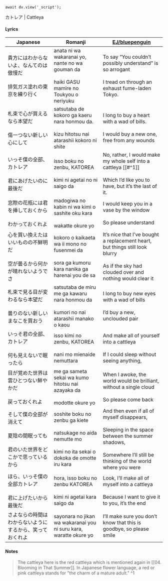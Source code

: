 ```dataviewjs
await dv.view('_script');
```
カトレア | Cattleya
#### Lyrics

| Japanese                                              | Romanji                                                                                                                 | [EJ/bluepenguin](https://ejtranslations.wordpress.com/2018/01/16/yorushika-cattleya/)                                                                                   |
| ----------------------------------------------------- | ----------------------------------------------------------------------------------------------------------------------- | ----------------------------------------------------------------------------------------------------------------------------------------------------------------------- |
| 貴方にはわからないよ、なんてのは傲慢だ<br><br>排気ガス塗れの東京を練り行く             | anata ni wa wakaranai yo, nante no wa gouman da<br><br>haiki GASU mamire no Toukyou o neriyuku<br>                      | To say “You couldn’t possibly understand” is so arrogant<br><br>I tread on through an exhaust fume-laden Tokyo.                                                         |
| 札束で心が買えるなら本望だ<br><br>傷一つない新しい心にして                     | satsutaba de kokoro ga kaeru nara honmou da.<br><br>kizu hitotsu nai atarashii kokoro ni shite                          | I long to buy a heart with a wad of bills.<br><br>I would buy a new one, free from any wounds                                                                           |
| いっそ僕の全部、カトレア<br><br>君にあげたいのに最後だ                       | isso boku no zenbu, KATOREA<br><br>kimi ni agetai no ni saigo da                                                        | No, rather, I would make my whole self into a cattleya [[#^1]]<br><br>Which I’d like you to have, but it’s the last of it.                                              |
| 窓際の花瓶には君を挿しておくから<br><br>わかっておくれよ                      | madogiwa no kabin ni wa kimi o sashite oku kara<br><br>wakatte okure yo                                                 | I would keep you in a vase by the window<br><br>So please understand                                                                                                    |
| 心を買い換えたはいいものの不鮮明だ<br><br>空が曇るから何かが晴れないようでさ            | kokoro o kaikaeta wa ii mono no fusenmei da<br><br>sora ga kumoru kara nanika ga harenai you de sa                      | It’s nice that I’ve bought a replacement heart, but things still look blurry<br><br>As if the sky had clouded over and nothing would clear it<br>                       |
| 札束で見る目が変わるなら本望だ<br><br>曇りのない新しいまなこを買おう                | satsutaba de miru me ga kawaru nara honmou da<br><br>kumori no nai atarashii manako o kaou                              | I long to buy new eyes with a wad of bills<br><br>I’d buy a new, unclouded pair                                                                                         |
| いっそ君の全部、カトレア<br><br>何も見えないで眠ったら                       | isso kimi no zenbu, KATOREA<br><br>nani mo mienaide nemuttara                                                           | And make all of yourself into a cattleya<br><br>If I could sleep without seeing anything,                                                                               |
| 目が覚めた世界は雲ひとつない鮮やかだ<br><br>戻っておくれよ                     | me ga sameta sekai wa kumo hitotsu nai azayaka da<br><br>modotte okure yo                                               | When I awoke, the world would be brilliant, without a single cloud<br><br>So please come back                                                                           |
| そして僕の全部が消えて<br><br>夏陰の間眠っても<br><br>君のいた世界をどこかで思っているから | soshite boku no zenbu ga kiete<br><br>natsukage no aida nemutte mo<br><br>kimi no ita sekai o dokoka de omotte iru kara | And then even if all of myself disappears,<br><br>Sleeping in the space between the summer shadows,<br><br>Somewhere I’ll still be thinking of the world where you were |
| ほら、いっそ僕の全部カトレア<br><br>君に上げたいから最後だ                     | hora, isso boku no zenbu KATOREA<br><br>kimi ni agetai kara saigo da                                                    | Look, I’ll make all of myself into a cattleya<br><br>Because I want to give it to you, it’s the end                                                                     |
| さよならの時間はわからないようにするから、笑っておくれよ                          | sayonara no jikan wa wakaranai you ni suru kara, waratte okure yo                                                       | I’ll make sure you don’t know that this is goodbye, so please smile                                                                                                     |
#### Notes
>The cattleya here is the red cattleya which is mentioned again in [[04. Blooming in That Summer]]. In Japanese flower language, a red or pink cattleya stands for "the charm of a mature adult." ^1